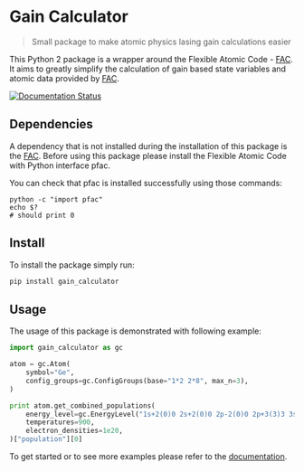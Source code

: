 # Gain Calculator

> Small package to make atomic physics lasing gain calculations easier

This Python 2 package is a wrapper around the Flexible Atomic Code - 
[FAC](https://github.com/flexible-atomic-code/fac). It aims to greatly simplify the
calculation of gain based state variables and atomic data provided by
[FAC](https://github.com/flexible-atomic-code/fac). 

[![Documentation Status](https://readthedocs.org/projects/gain-calculator/badge/?version=latest)](https://gain-calculator.readthedocs.io/en/latest/?badge=latest)

## Dependencies
A dependency that is not installed during the installation of this package is the
[FAC](https://github.com/flexible-atomic-code/fac). Before using this package please
install the Flexible Atomic Code with Python interface pfac. 

You can check that pfac is installed successfully using those commands:
```
python -c "import pfac"
echo $?
# should print 0
```


## Install
To install the package simply run:
```bash
pip install gain_calculator
```

## Usage

The usage of this package is demonstrated with following example:

```python
import gain_calculator as gc

atom = gc.Atom(
    symbol="Ge",
    config_groups=gc.ConfigGroups(base="1*2 2*8", max_n=3),
)

print atom.get_combined_populations(
    energy_level=gc.EnergyLevel("1s+2(0)0 2s+2(0)0 2p-2(0)0 2p+3(3)3 3s+1(1)4"),
    temperatures=900,
    electron_densities=1e20,
)["population"][0]
```

To get started or to see more examples please refer to the [documentation](https://gain-calculator.readthedocs.io/).
